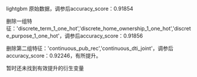 lightgbm 原始数据，调参后accuracy_score：0.91854

删除一组特征：'discrete_term_1_one_hot','discrete_home_ownership_1_one_hot','discrete_purpose_1_one_hot'，调参后accuracy_score：0.91856

删除第二组特征：'continuous_pub_rec','continuous_dti_joint'，调参后accuracy_score：0.92246，有所提升。

暂时还未找到有效提升的衍生变量
